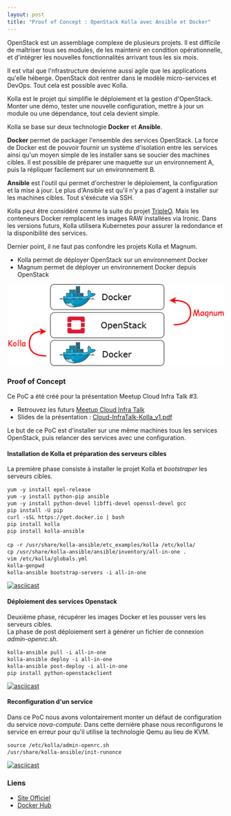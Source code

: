 ```yaml
---
layout: post
title: "Proof of Concept : OpenStack Kolla avec Ansible et Docker"
---
```


OpenStack est un assemblage complexe de plusieurs projets. Il est difficile de maîtriser tous ses modules, de les maintenir en condition opérationnelle, et d'intégrer les nouvelles fonctionnalités arrivant tous les six mois.

Il  est vital que l'nfrastructure devienne aussi agile que les applications qu'elle héberge. OpenStack doit rentrer dans le modèle micro-services et DevOps.
Tout cela est possible avec Kolla.

Kolla est le projet qui simplifie le déploiement et la gestion d'OpenStack.
Monter une démo, tester une nouvelle configuration, mettre à jour un module ou une dépendance, tout cela devient simple.

Kolla se base sur deux technologie **Docker** et **Ansible**.

**Docker** permet de packager l'ensemble des services OpenStack. La force de Docker est de pouvoir fournir un système d'isolation entre les services ainsi qu'un moyen simple de les installer sans se soucier des machines cibles. Il est possible de préparer une maquette sur  un environnement A, puis la répliquer facilement sur un environnement B.

**Ansible** est l'outil qui permet d'orchestrer le déploiement, la configuration et la mise à jour. Le plus d'Ansible est qu'il n'y a pas d'agent à installer sur les machines cibles. Tout s'éxécute via SSH.

Kolla peut être considéré comme la suite du projet [TripleO](http://tripleo.org/). Mais les conteneurs Docker remplacent les images RAW installées via Ironic.
Dans les versions futurs, Kolla utilisera Kubernetes pour assurer la redondance et la disponibilité des services.

Dernier point, il ne faut pas confondre les projets Kolla et Magnum.

 - Kolla permet de déployer OpenStack sur un environnement Docker
 - Magnum permet de déployer un environnement Docker depuis OpenStack

![Kolla vs Magnum](/images/poc-openstack-kolla/Kolla_Magnum.png)

### Proof of Concept

Ce PoC a été créé pour la présentation Meetup Cloud Infra Talk #3.
 - Retrouvez les futurs [Meetup Cloud Infra Talk](https://www.meetup.com/fr-FR/Cloud-Infra-Talk/)
 - Slides de la présentation : [Cloud-InfraTalk-Kolla_v1.pdf](/images/poc-openstack-kolla/Cloud-InfraTalk-Kolla_v1.pdf)

Le but de ce PoC est d'installer sur une même machines tous les services OpenStack, puis relancer des services avec une configuration.

#### Installation de Kolla et préparation des serveurs cibles

La première phase consiste à installer le projet Kolla et _bootstraper_ les serveurs cibles.

    yum -y install epel-release
    yum -y install python-pip ansible
    yum -y install python-devel libffi-devel openssl-devel gcc
    pip install -U pip
    curl -sSL https://get.docker.io | bash
    pip install kolla
    pip install kolla-ansible

    cp -r /usr/share/kolla-ansible/etc_examples/kolla /etc/kolla/
    cp /usr/share/kolla-ansible/ansible/inventory/all-in-one .
    vim /etc/kolla/globals.yml
    kolla-genpwd
    kolla-ansible bootstrap-servers -i all-in-one

[![asciicast](https://asciinema.org/a/eotfz5o8p18wz9q22bt37cu6p.png)](https://asciinema.org/a/eotfz5o8p18wz9q22bt37cu6p)

#### Déploiement des services Openstack

Deuxième phase, récupérer les images Docker et les pousser vers les serveurs cibles.  
La phase de post déploiement sert à générer un fichier de connexion _admin-openrc.sh_.

    kolla-ansible pull -i all-in-one
    kolla-ansible deploy -i all-in-one
    kolla-ansible post-deploy -i all-in-one
    pip install python-openstackclient

[![asciicast](https://asciinema.org/a/ccdzabbzv8i7r58ihcpqyx6dn.png)](https://asciinema.org/a/ccdzabbzv8i7r58ihcpqyx6dn)

#### Reconfiguration d'un service

Dans ce PoC nous avons volontairement monter un défaut de configuration du service _nova-compute_. Dans cette dernière phase nous reconfigurons le service en erreur pour qu'il utilise la technologie Qemu au lieu de KVM.

    source /etc/kolla/admin-openrc.sh
    /usr/share/kolla-ansible/init-runonce

[![asciicast](https://asciinema.org/a/601apgfwhmav66m0es29rxard.png)](https://asciinema.org/a/601apgfwhmav66m0es29rxard)

### Liens

 - [Site Officiel](https://wiki.openstack.org/wiki/Kolla)
 - [Docker Hub](https://hub.docker.com/u/kolla/)
